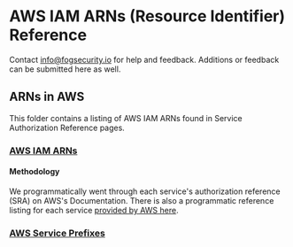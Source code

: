 # AWS IAM ARNs (Resource Identifier) Reference

Contact info@fogsecurity.io for help and feedback. Additions or feedback can be submitted here as well.

## ARNs in AWS

This folder contains a listing of AWS IAM ARNs found in Service Authorization Reference pages.

### [AWS IAM ARNs](aws_resources.json)

#### Methodology

We programmatically went through each service's authorization reference (SRA) on AWS's Documentation.  There is also a programmatic reference listing for each service [provided by AWS here](https://docs.aws.amazon.com/service-authorization/latest/reference/service-reference.html).

### [AWS Service Prefixes](service_prefixes.json)

